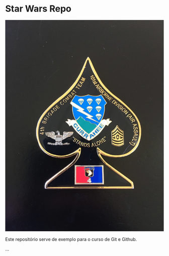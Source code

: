 # Star Wars Repo

![CURRAHEE - AIR ASSAULT](./brasao-site.gif)

Este repositório serve de exemplo para o curso de Git e Github.

...
